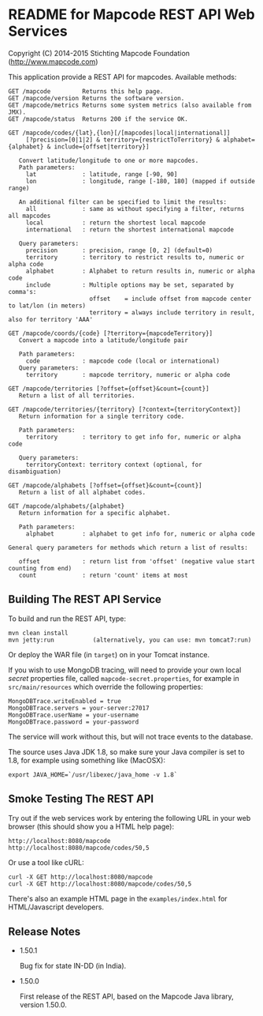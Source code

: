 # README for Mapcode REST API Web Services 
 
Copyright (C) 2014-2015 Stichting Mapcode Foundation (http://www.mapcode.com)

This application provide a REST API for mapcodes. 
Available methods:
    
    GET /mapcode         Returns this help page.
    GET /mapcode/version Returns the software version.
    GET /mapcode/metrics Returns some system metrics (also available from JMX).
    GET /mapcode/status  Returns 200 if the service OK.
    
    GET /mapcode/codes/{lat},{lon}[/[mapcodes|local|international]]
         [?precision=[0|1|2] & territory={restrictToTerritory} & alphabet={alphabet} & include={offset|territory}]
    
       Convert latitude/longitude to one or more mapcodes.
       Path parameters:
         lat             : latitude, range [-90, 90]
         lon             : longitude, range [-180, 180] (mapped if outside range)
    
       An additional filter can be specified to limit the results:
         all             : same as without specifying a filter, returns all mapcodes
         local           : return the shortest local mapcode
         international   : return the shortest international mapcode
    
       Query parameters:
         precision       : precision, range [0, 2] (default=0)
         territory       : territory to restrict results to, numeric or alpha code
         alphabet        : Alphabet to return results in, numeric or alpha code
         include         : Multiple options may be set, separated by comma's:
                           offset    = include offset from mapcode center to lat/lon (in meters)
                           territory = always include territory in result, also for territory 'AAA'
    
    GET /mapcode/coords/{code} [?territory={mapcodeTerritory}]
       Convert a mapcode into a latitude/longitude pair
    
       Path parameters:
         code            : mapcode code (local or international)
       Query parameters:
         territory       : mapcode territory, numeric or alpha code
    
    GET /mapcode/territories [?offset={offset}&count={count}]
       Return a list of all territories.
    
    GET /mapcode/territories/{territory} [?context={territoryContext}]
       Return information for a single territory code.
    
       Path parameters:
         territory       : territory to get info for, numeric or alpha code
    
       Query parameters:
         territoryContext: territory context (optional, for disambiguation)
    
    GET /mapcode/alphabets [?offset={offset}&count={count}]
       Return a list of all alphabet codes.
    
    GET /mapcode/alphabets/{alphabet}
       Return information for a specific alphabet.
    
       Path parameters:
         alphabet        : alphabet to get info for, numeric or alpha code
    
    General query parameters for methods which return a list of results:
    
       offset            : return list from 'offset' (negative value start counting from end)
       count             : return 'count' items at most

       
## Building The REST API Service

To build and run the REST API, type:

    mvn clean install
    mvn jetty:run           (alternatively, you can use: mvn tomcat7:run)

Or deploy the WAR file (in `target`) on in your Tomcat instance.

If you wish to use MongoDB tracing, will need to provide your own local 
*secret* properties file, called `mapcode-secret.properties`, for example
in `src/main/resources` which override the following properties:

    MongoDBTrace.writeEnabled = true
    MongoDBTrace.servers = your-server:27017
    MongoDBTrace.userName = your-username
    MongoDBTrace.password = your-password
 
The service will work without this, but will not trace events to the
database.

The source uses Java JDK 1.8, so make sure your Java compiler is set to 1.8, for example
using something like (MacOSX):

    export JAVA_HOME=`/usr/libexec/java_home -v 1.8`


## Smoke Testing The REST API

Try out if the web services work by entering the following URL in your web browser
(this should show you a HTML help page):

    http://localhost:8080/mapcode
    http://localhost:8080/mapcode/codes/50,5
    
Or use a tool like cURL:
    
    curl -X GET http://localhost:8080/mapcode
    curl -X GET http://localhost:8080/mapcode/codes/50,5
    

There's also an example HTML page in the `examples/index.html` for HTML/Javascript developers. 


## Release Notes

* 1.50.1

    Bug fix for state IN-DD (in India).
    
* 1.50.0

    First release of the REST API, based on the Mapcode Java library, version 1.50.0.

